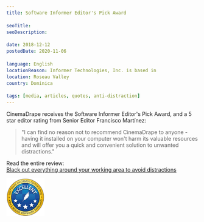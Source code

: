 ```yaml
---
title: Software Informer Editor's Pick Award

seoTitle:
seoDescription:

date: 2018-12-12
postedDate: 2020-11-06

language: English
locationReason: Informer Technologies, Inc. is based in
location: Roseau Valley
country: Dominica

tags: [media, articles, quotes, anti-distraction]
---
```


CinemaDrape receives the Software Informer Editor's Pick Award, and a 5 star editor rating from Senior Editor Francisco Martínez:

> "I can find no reason not to recommend CinemaDrape to anyone - having it installed on your computer won't harm its valuable resources and will offer you a quick and convenient solution to unwanted distractions."

Read the entire review:  
[Black out everything around your working area to avoid distractions](https://cinemadrape.software.informer.com)

<img src="/assets/images/posts/2018/12/12/software-informer-excellent-award.png" alt="Software Informer Editor's Pick Award" class="log-img-fluid log-mt-1" width="100">

<!--more-->

